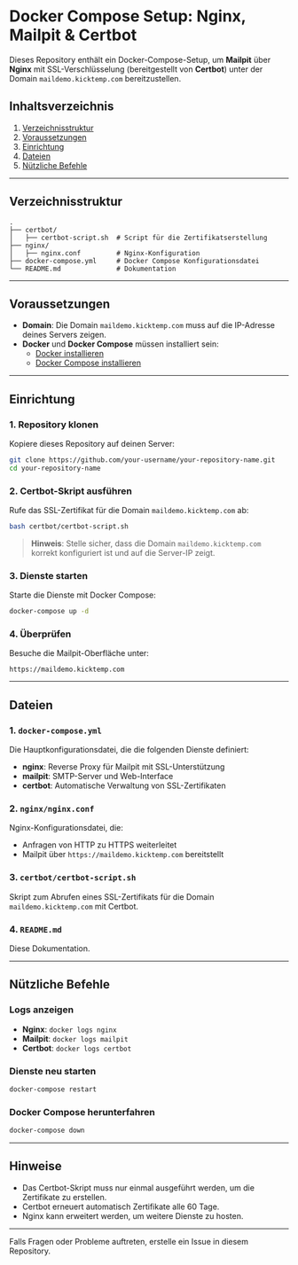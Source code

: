 # Docker Compose Setup: Nginx, Mailpit & Certbot

Dieses Repository enthält ein Docker-Compose-Setup, um **Mailpit** über **Nginx** mit SSL-Verschlüsselung (bereitgestellt von **Certbot**) unter der Domain `maildemo.kicktemp.com` bereitzustellen.

## Inhaltsverzeichnis

1. [Verzeichnisstruktur](#verzeichnisstruktur)
2. [Voraussetzungen](#voraussetzungen)
3. [Einrichtung](#einrichtung)
4. [Dateien](#dateien)
5. [Nützliche Befehle](#nützliche-befehle)

---

## Verzeichnisstruktur

```plaintext
.
├── certbot/
│   ├── certbot-script.sh  # Script für die Zertifikatserstellung
├── nginx/
│   ├── nginx.conf         # Nginx-Konfiguration
├── docker-compose.yml     # Docker Compose Konfigurationsdatei
└── README.md              # Dokumentation
```

---

## Voraussetzungen

- **Domain**: Die Domain `maildemo.kicktemp.com` muss auf die IP-Adresse deines Servers zeigen.
- **Docker** und **Docker Compose** müssen installiert sein:
  - [Docker installieren](https://docs.docker.com/get-docker/)
  - [Docker Compose installieren](https://docs.docker.com/compose/install/)

---

## Einrichtung

### 1. Repository klonen
Kopiere dieses Repository auf deinen Server:
```bash
git clone https://github.com/your-username/your-repository-name.git
cd your-repository-name
```

### 2. Certbot-Skript ausführen
Rufe das SSL-Zertifikat für die Domain `maildemo.kicktemp.com` ab:
```bash
bash certbot/certbot-script.sh
```

> **Hinweis**: Stelle sicher, dass die Domain `maildemo.kicktemp.com` korrekt konfiguriert ist und auf die Server-IP zeigt.

### 3. Dienste starten
Starte die Dienste mit Docker Compose:
```bash
docker-compose up -d
```

### 4. Überprüfen
Besuche die Mailpit-Oberfläche unter:
```
https://maildemo.kicktemp.com
```

---

## Dateien

### 1. `docker-compose.yml`
Die Hauptkonfigurationsdatei, die die folgenden Dienste definiert:
- **nginx**: Reverse Proxy für Mailpit mit SSL-Unterstützung
- **mailpit**: SMTP-Server und Web-Interface
- **certbot**: Automatische Verwaltung von SSL-Zertifikaten

### 2. `nginx/nginx.conf`
Nginx-Konfigurationsdatei, die:
- Anfragen von HTTP zu HTTPS weiterleitet
- Mailpit über `https://maildemo.kicktemp.com` bereitstellt

### 3. `certbot/certbot-script.sh`
Skript zum Abrufen eines SSL-Zertifikats für die Domain `maildemo.kicktemp.com` mit Certbot.

### 4. `README.md`
Diese Dokumentation.

---

## Nützliche Befehle

### Logs anzeigen
- **Nginx**: `docker logs nginx`
- **Mailpit**: `docker logs mailpit`
- **Certbot**: `docker logs certbot`

### Dienste neu starten
```bash
docker-compose restart
```

### Docker Compose herunterfahren
```bash
docker-compose down
```

---

## Hinweise

- Das Certbot-Skript muss nur einmal ausgeführt werden, um die Zertifikate zu erstellen.
- Certbot erneuert automatisch Zertifikate alle 60 Tage.
- Nginx kann erweitert werden, um weitere Dienste zu hosten.

---

Falls Fragen oder Probleme auftreten, erstelle ein Issue in diesem Repository.
